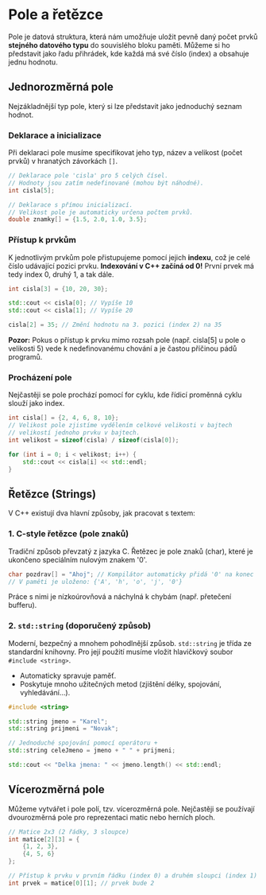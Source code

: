 # **Pole a řetězce**

Pole je datová struktura, která nám umožňuje uložit pevně daný počet prvků **stejného datového typu** do souvislého bloku paměti. Můžeme si ho představit jako řadu přihrádek, kde každá má své číslo (index) a obsahuje jednu hodnotu.

## **Jednorozměrná pole**

Nejzákladnější typ pole, který si lze představit jako jednoduchý seznam hodnot.

### **Deklarace a inicializace**

Při deklaraci pole musíme specifikovat jeho typ, název a velikost (počet prvků) v hranatých závorkách `[]`.
```cpp
// Deklarace pole 'cisla' pro 5 celých čísel.  
// Hodnoty jsou zatím nedefinované (mohou být náhodné).  
int cisla[5];

// Deklarace s přímou inicializací.  
// Velikost pole je automaticky určena počtem prvků.  
double znamky[] = {1.5, 2.0, 1.0, 3.5};
```

### **Přístup k prvkům**

K jednotlivým prvkům pole přistupujeme pomocí jejich **indexu**, což je celé číslo udávající pozici prvku. **Indexování v C++ začíná od 0!** První prvek má tedy index 0, druhý 1, a tak dále.

```cpp
int cisla[3] = {10, 20, 30};

std::cout << cisla[0]; // Vypíše 10  
std::cout << cisla[1]; // Vypíše 20

cisla[2] = 35; // Změní hodnotu na 3. pozici (index 2) na 35
```

**Pozor:** Pokus o přístup k prvku mimo rozsah pole (např. cisla[5] u pole o velikosti 5) vede k nedefinovanému chování a je častou příčinou pádů programů.

### **Procházení pole**

Nejčastěji se pole prochází pomocí for cyklu, kde řídicí proměnná cyklu slouží jako index.

```cpp
int cisla[] = {2, 4, 6, 8, 10};  
// Velikost pole zjistíme vydělením celkové velikosti v bajtech  
// velikostí jednoho prvku v bajtech.  
int velikost = sizeof(cisla) / sizeof(cisla[0]);

for (int i = 0; i < velikost; i++) {  
    std::cout << cisla[i] << std::endl;  
}
```

## **Řetězce (Strings)**

V C++ existují dva hlavní způsoby, jak pracovat s textem:

### **1. C-style řetězce (pole znaků)**

Tradiční způsob převzatý z jazyka C. Řetězec je pole znaků (char), které je ukončeno speciálním nulovým znakem '0'.

```cpp
char pozdrav[] = "Ahoj"; // Kompilátor automaticky přidá '0' na konec  
// V paměti je uloženo: {'A', 'h', 'o', 'j', '0'}
```

Práce s nimi je nízkoúrovňová a náchylná k chybám (např. přetečení bufferu).

### **2. `std::string` (doporučený způsob)**

Moderní, bezpečný a mnohem pohodlnější způsob. `std::string` je třída ze standardní knihovny. Pro její použití musíme vložit hlavičkový soubor `#include <string>`.

* Automaticky spravuje paměť.  
* Poskytuje mnoho užitečných metod (zjištění délky, spojování, vyhledávání...).

```cpp
#include <string>

std::string jmeno = "Karel";  
std::string prijmeni = "Novak";

// Jednoduché spojování pomocí operátoru +  
std::string celeJmeno = jmeno + " " + prijmeni;

std::cout << "Delka jmena: " << jmeno.length() << std::endl;
```

## **Vícerozměrná pole**

Můžeme vytvářet i pole polí, tzv. vícerozměrná pole. Nejčastěji se používají dvourozměrná pole pro reprezentaci matic nebo herních ploch.

```cpp
// Matice 2x3 (2 řádky, 3 sloupce)  
int matice[2][3] = {  
    {1, 2, 3},  
    {4, 5, 6}  
};

// Přístup k prvku v prvním řádku (index 0) a druhém sloupci (index 1)  
int prvek = matice[0][1]; // prvek bude 2  
```